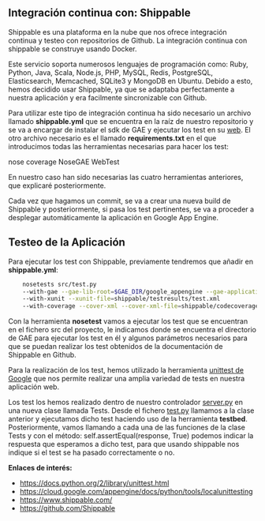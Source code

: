 ## Integración continua con: Shippable ##

Shippable es una plataforma en la nube que nos ofrece integración continua y testeo con repositorios de Github. La integración continua con shippable se construye usando Docker.

Este servicio soporta numerosos lenguajes de programación como: Ruby, Python, Java, Scala, Node.js, PHP, MySQL, Redis, PostgreSQL, Elasticsearch, Memcached, SQLite3 y MongoDB en Ubuntu. Debido a esto, hemos decidido usar Shippable, ya que se adaptaba perfectamente a nuestra aplicación y era facilmente sincronizable con Github.

Para utilizar este tipo de integración continua ha sido necesario un archivo llamado **shippable.yml** que se encuentra en la raíz de nuestro repositorio y se va a encargar de instalar el sdk de GAE y ejecutar los test en su [web](https://www.shippable.com/). El otro archivo necesario es el llamado **requirements.txt** en el que introducimos todas las herramientas necesarias para hacer los test:

nose
coverage
NoseGAE
WebTest

En nuestro caso han sido necesarias las cuatro herramientas anteriores, que explicaré posteriormente.

Cada vez que hagamos un commit, se va a crear una nueva build de Shippable y posteriormente, si pasa los test pertinentes, se va a proceder a desplegar automáticamente la aplicación en Google App Engine.

## Testeo de la Aplicación ##

Para ejecutar los test con Shippable, previamente tendremos que añadir en **shippable.yml**:

```sh
    nosetests src/test.py
    --with-gae --gae-lib-root=$GAE_DIR/google_appengine --gae-application=src
    --with-xunit --xunit-file=shippable/testresults/test.xml
    --with-coverage --cover-xml --cover-xml-file=shippable/codecoverage/coverage.xml
```

Con la herramienta **nosetest** vamos a ejecutar los test que se encuentran en el fichero src del proyecto, le indicamos donde se encuentra el directorio de GAE para ejecutar los test en él y algunos parámetros necesarios para que se puedan realizar los test obtenidos de la documentación de Shippable en Github.

Para la realización de los test, hemos utilizado la herramienta [unittest de Google](https://cloud.google.com/appengine/docs/python/tools/localunittesting) que nos permite realizar una amplia variedad de tests en nuestra aplicación web.

Los test los hemos realizado dentro de nuestro controlador [server.py](https://github.com/julioxus/iv-aerospace/blob/master/src/server.py) en una nueva clase llamada Tests. Desde el fichero [test.py](https://github.com/julioxus/iv-aerospace/blob/master/src/test.py) llamamos a la clase anterior y ejecutamos dicho test haciendo uso de la herramienta **testbed**. Posteriormente, vamos llamando a cada una de las funciones de la clase Tests y con el método: self.assertEqual(response, True) podemos indicar la respuesta que esperamos a dicho test, para que usando shippable nos indique si el test se ha pasado correctamente o no.


**Enlaces de interés:**

* https://docs.python.org/2/library/unittest.html
* https://cloud.google.com/appengine/docs/python/tools/localunittesting
* https://www.shippable.com/
* https://github.com/Shippable
